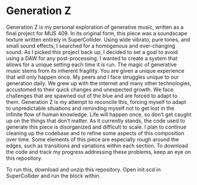 # Generation Z

  Generation Z is my personal exploration of generative music, written as a final project for MUS 409. In its original form, this piece was a soundscape texture written entirely in SuperCollider. Using wide vibrato, pure tones, and small sound effects, I searched for a homogenous and ever-changing sound. As I picked this project back up, I decided to set a goal to avoid using a DAW for any post-processing. I wanted to create a system that allows for a unique setting each time it is run. The magic of generative music stems from its inherent fragility. You are given a unique experience that will only happen once. 
	My peers and I face struggles unique to our generation daily. We grew up with the internet and many other technologies, accustomed to their quick changes and unexpected growth. We face challenges that are spawned out of the blue and are forced to adapt to them. Generation Z is my attempt to reconcile this, forcing myself to adapt to unpredictable situations and reminding myself not to get lost in the infinite flow of human knowledge. Life will happen once, so don’t get caught up on the things that don’t matter.
	As it currently stands, the code used to generate this piece is disorganized and difficult to scale. I plan to continue cleaning up the codebase and to refine some aspects of this composition over time. Some elements of this piece are especially rough around the edges, such as transitions and variations within each section. To download the code and track my progress addressing these problems, keep an eye on this repository.


To run this, download and unzip this repository. Open init.scd in SuperCollider and run the block within.
